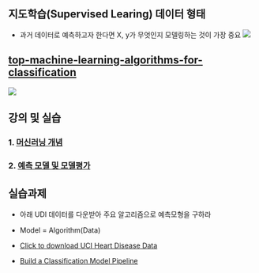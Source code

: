 ## 지도학습(Supervised Learing) 데이터 형태
- 과거 데이터로 예측하고자 한다면 X, y가 무엇인지 모델링하는 것이 가장 중요
![](https://jakevdp.github.io/PythonDataScienceHandbook/figures/05.02-samples-features.png)
## [top-machine-learning-algorithms-for-classification](https://towardsdatascience.com/top-machine-learning-algorithms-for-classification-2197870ff501/)

![](https://towardsdatascience.com/wp-content/uploads/2022/02/1R6Rbcks-pGO0SkhCINrP0g-2048x1472.png)
## 강의 및 실습
### 1. [머신러닝 개념](https://jakevdp.github.io/PythonDataScienceHandbook/05.02-introducing-scikit-learn.html)
### 2. [예측 모델 및 모델평가](https://jakevdp.github.io/PythonDataScienceHandbook/05.03-hyperparameters-and-model-validation.html)

## 실습과제
- 아래 UDI 데이터를 다운받아 주요 알고리즘으로 예측모형을 구하라
- Model = Algorithm(Data)
- [Click to download UCI Heart Disease Data](https://archive.ics.uci.edu/dataset/45/heart+disease)
  
- [Build a Classification Model Pipeline](https://towardsdatascience.com/top-machine-learning-algorithms-for-classification-2197870ff501/)
